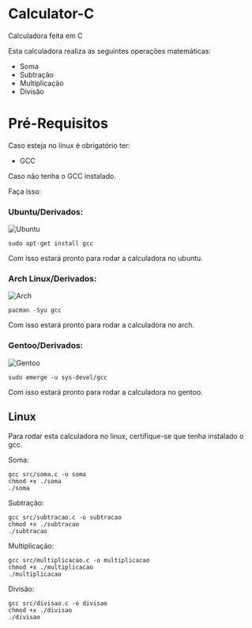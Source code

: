 # Calculator-C
Calculadora feita em C

Esta calculadora realiza as seguintes operações matemáticas:

- Soma
- Subtração
- Multiplicação
- Divisão

# Pré-Requisitos

Caso esteja no linux é obrigatório ter:
- GCC

Caso não tenha o GCC instalado.

Faça isso:

### Ubuntu/Derivados:
![Ubuntu](https://e-tinet.com/wp-content/uploads/2013/06/ubuntu-logo-configuracao-dual-boot-windows83-2.png)
```
sudo apt-get install gcc
```
Com isso estará pronto para rodar a calculadora no ubuntu.

### Arch Linux/Derivados:
![Arch](https://seeklogo.com/images/A/archlinux-logo-1159446C2C-seeklogo.com.png)
```
pacman -Syu gcc
```

Com isso estará pronto para rodar a calculadora no arch.
### Gentoo/Derivados:
![Gentoo](https://upload.wikimedia.org/wikipedia/commons/1/19/Gentoo_Logo_Vector.svg)
```
sudo emerge -u sys-devel/gcc
```

Com isso estará pronto para rodar a calculadora no gentoo.

## Linux ##
Para rodar esta calculadora no linux, certifique-se que tenha instalado o gcc.

Soma:
```
gcc src/soma.c -o soma
chmod +x ./soma
./soma
```

Subtração:
```
gcc src/subtracao.c -o subtracao
chmod +x ./subtracao
./subtracao
```

Multiplicação:
```
gcc src/multiplicacao.c -o multiplicacao
chmod +x ./multiplicacao
./multiplicacao
```

Divisão:
```
gcc src/divisao.c -o divisao
chmod +x ./divisao
./divisao